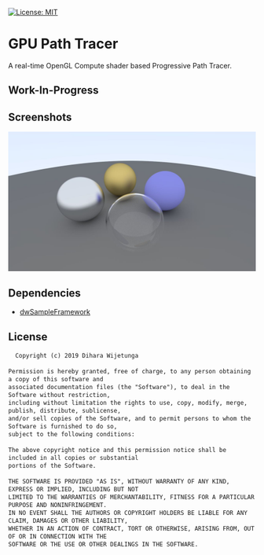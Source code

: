[![License: MIT](https://img.shields.io/packagist/l/doctrine/orm.svg)](https://opensource.org/licenses/MIT)

# GPU Path Tracer
A real-time OpenGL Compute shader based Progressive Path Tracer.

## Work-In-Progress

## Screenshots

![Nimble](data/screenshot.jpg)

## Dependencies
* [dwSampleFramework](https://github.com/diharaw/dwSampleFramework) 

## License
```
  Copyright (c) 2019 Dihara Wijetunga

Permission is hereby granted, free of charge, to any person obtaining a copy of this software and 
associated documentation files (the "Software"), to deal in the Software without restriction, 
including without limitation the rights to use, copy, modify, merge, publish, distribute, sublicense,
and/or sell copies of the Software, and to permit persons to whom the Software is furnished to do so, 
subject to the following conditions:

The above copyright notice and this permission notice shall be included in all copies or substantial
portions of the Software.

THE SOFTWARE IS PROVIDED "AS IS", WITHOUT WARRANTY OF ANY KIND, EXPRESS OR IMPLIED, INCLUDING BUT NOT 
LIMITED TO THE WARRANTIES OF MERCHANTABILITY, FITNESS FOR A PARTICULAR PURPOSE AND NONINFRINGEMENT. 
IN NO EVENT SHALL THE AUTHORS OR COPYRIGHT HOLDERS BE LIABLE FOR ANY CLAIM, DAMAGES OR OTHER LIABILITY,
WHETHER IN AN ACTION OF CONTRACT, TORT OR OTHERWISE, ARISING FROM, OUT OF OR IN CONNECTION WITH THE 
SOFTWARE OR THE USE OR OTHER DEALINGS IN THE SOFTWARE.
```
